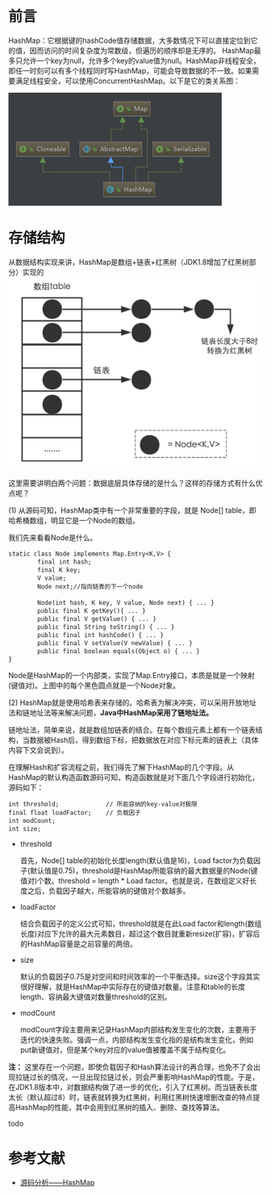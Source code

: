 # 前言

HashMap：它根据键的hashCode值存储数据，大多数情况下可以直接定位到它的值，因而访问的时间复杂度为常数级，但遍历的顺序却是无序的。 HashMap最多只允许一个key为null，允许多个key的value值为null。HashMap非线程安全，即任一时刻可以有多个线程同时写HashMap，可能会导致数据的不一致。如果需要满足线程安全，可以使用ConcurrentHashMap。以下是它的类关系图：

![](map继承结构.jpg)

# 存储结构
从数据结构实现来讲，HashMap是数组+链表+红黑树（JDK1.8增加了红黑树部分）实现的
![](hashMap存储结构.jpg)

这里需要讲明白两个问题：数据底层具体存储的是什么？这样的存储方式有什么优点呢？

(1) 从源码可知，HashMap类中有一个非常重要的字段，就是 Node[] table，即哈希桶数组，明显它是一个Node的数组。

我们先来看看Node是什么。

```
static class Node implements Map.Entry<K,V> {
        final int hash;
        final K key;
        V value;
        Node next;//指向链表的下一个node

        Node(int hash, K key, V value, Node next) { ... }
        public final K getKey(){ ... }
        public final V getValue() { ... }
        public final String toString() { ... }
        public final int hashCode() { ... }
        public final V setValue(V newValue) { ... }
        public final boolean equals(Object o) { ... }
}
```

Node是HashMap的一个内部类，实现了Map.Entry接口，本质是就是一个映射(键值对)。上图中的每个黑色圆点就是一个Node对象。

(2) HashMap就是使用哈希表来存储的。哈希表为解决冲突，可以采用开放地址法和链地址法等来解决问题，**Java中HashMap采用了链地址法。**

链地址法，简单来说，就是数组加链表的结合。在每个数组元素上都有一个链表结构，当数据被Hash后，得到数组下标，把数据放在对应下标元素的链表上（具体内容下文会说到）。

在理解Hash和扩容流程之前，我们得先了解下HashMap的几个字段。从HashMap的默认构造函数源码可知，构造函数就是对下面几个字段进行初始化，源码如下：

```
int threshold;             // 所能容纳的key-value对极限 
final float loadFactor;    // 负载因子
int modCount;  
int size;
```

- threshold

	首先，Node[] table的初始化长度length(默认值是16)，Load factor为负载因子(默认值是0.75)，threshold是HashMap所能容纳的最大数据量的Node(键值对)个数。threshold = length * Load factor。也就是说，在数组定义好长度之后，负载因子越大，所能容纳的键值对个数越多。

- loadFactor

	结合负载因子的定义公式可知，threshold就是在此Load factor和length(数组长度)对应下允许的最大元素数目，超过这个数目就重新resize(扩容)，扩容后的HashMap容量是之前容量的两倍。

- size

	默认的负载因子0.75是对空间和时间效率的一个平衡选择。size这个字段其实很好理解，就是HashMap中实际存在的键值对数量。注意和table的长度length、容纳最大键值对数量threshold的区别。

- modCount
	
	modCount字段主要用来记录HashMap内部结构发生变化的次数，主要用于迭代的快速失败。强调一点，内部结构发生变化指的是结构发生变化，例如put新键值对，但是某个key对应的value值被覆盖不属于结构变化。

**注：**
这里存在一个问题，即使负载因子和Hash算法设计的再合理，也免不了会出现拉链过长的情况，一旦出现拉链过长，则会严重影响HashMap的性能。于是，在JDK1.8版本中，对数据结构做了进一步的优化，引入了红黑树。而当链表长度太长（默认超过8）时，链表就转换为红黑树，利用红黑树快速增删改查的特点提高HashMap的性能，其中会用到红黑树的插入、删除、查找等算法。

todo 



# 参考文献
- [源码分析——HashMap](https://juejin.im/post/5d0058fce51d45773e418a5d)
